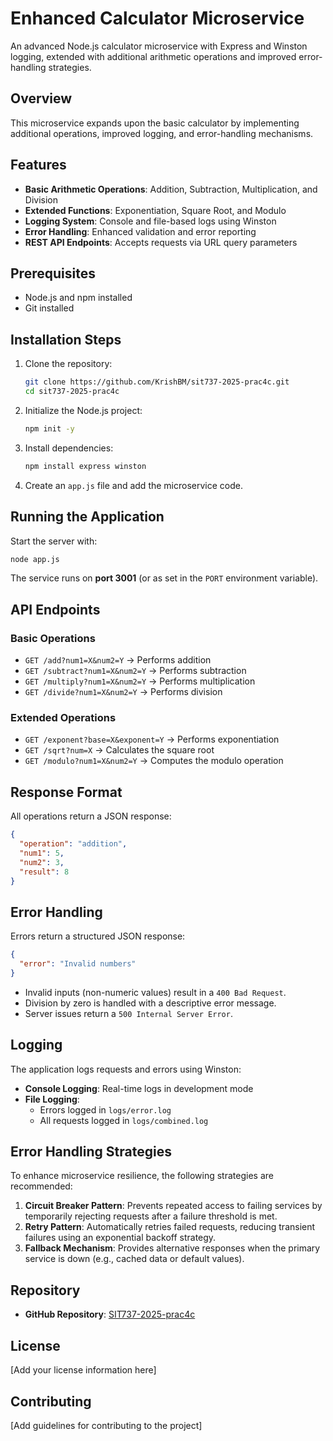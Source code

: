 # Enhanced Calculator Microservice

An advanced Node.js calculator microservice with Express and Winston logging, extended with additional arithmetic operations and improved error-handling strategies.

## Overview

This microservice expands upon the basic calculator by implementing additional operations, improved logging, and error-handling mechanisms.

## Features

- **Basic Arithmetic Operations**: Addition, Subtraction, Multiplication, and Division
- **Extended Functions**: Exponentiation, Square Root, and Modulo
- **Logging System**: Console and file-based logs using Winston
- **Error Handling**: Enhanced validation and error reporting
- **REST API Endpoints**: Accepts requests via URL query parameters

## Prerequisites

- Node.js and npm installed
- Git installed

## Installation Steps

1. Clone the repository:
   ```bash
   git clone https://github.com/KrishBM/sit737-2025-prac4c.git
   cd sit737-2025-prac4c
   ```

2. Initialize the Node.js project:
   ```bash
   npm init -y
   ```

3. Install dependencies:
   ```bash
   npm install express winston
   ```

4. Create an `app.js` file and add the microservice code.

## Running the Application

Start the server with:
```bash
node app.js
```

The service runs on **port 3001** (or as set in the `PORT` environment variable).

## API Endpoints

### Basic Operations

- `GET /add?num1=X&num2=Y` → Performs addition
- `GET /subtract?num1=X&num2=Y` → Performs subtraction
- `GET /multiply?num1=X&num2=Y` → Performs multiplication
- `GET /divide?num1=X&num2=Y` → Performs division

### Extended Operations

- `GET /exponent?base=X&exponent=Y` → Performs exponentiation
- `GET /sqrt?num=X` → Calculates the square root
- `GET /modulo?num1=X&num2=Y` → Computes the modulo operation

## Response Format

All operations return a JSON response:
```json
{
  "operation": "addition",
  "num1": 5,
  "num2": 3,
  "result": 8
}
```

## Error Handling

Errors return a structured JSON response:
```json
{
  "error": "Invalid numbers"
}
```

- Invalid inputs (non-numeric values) result in a `400 Bad Request`.
- Division by zero is handled with a descriptive error message.
- Server issues return a `500 Internal Server Error`.

## Logging

The application logs requests and errors using Winston:
- **Console Logging**: Real-time logs in development mode
- **File Logging**:
  - Errors logged in `logs/error.log`
  - All requests logged in `logs/combined.log`

## Error Handling Strategies

To enhance microservice resilience, the following strategies are recommended:

1. **Circuit Breaker Pattern**: Prevents repeated access to failing services by temporarily rejecting requests after a failure threshold is met.
2. **Retry Pattern**: Automatically retries failed requests, reducing transient failures using an exponential backoff strategy.
3. **Fallback Mechanism**: Provides alternative responses when the primary service is down (e.g., cached data or default values).

## Repository

- **GitHub Repository**: [SIT737-2025-prac4c](https://github.com/KrishBM/sit737-2025-prac4c)

## License

[Add your license information here]

## Contributing

[Add guidelines for contributing to the project]

